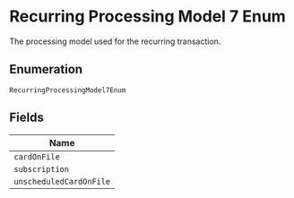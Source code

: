 
# Recurring Processing Model 7 Enum

The processing model used for the recurring transaction.

## Enumeration

`RecurringProcessingModel7Enum`

## Fields

| Name |
|  --- |
| `cardOnFile` |
| `subscription` |
| `unscheduledCardOnFile` |

